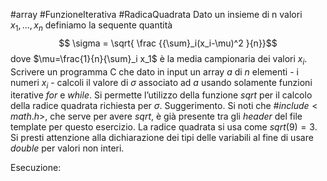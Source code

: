#array #FunzioneIterativa #RadicaQuadrata 
Dato un insieme di n valori $x_1, . . . , x_n$ definiamo la sequente quantità $$ \sigma = \sqrt{ \frac {{\sum}_i(x_i-\mu)^2 }{n}}$$
dove $\mu=\frac{1}{n}{\sum}_i x_1$ è la media campionaria dei valori $x_i$.
Scrivere un programma C che dato in input un array $a$ di $n$ elementi - i numeri $x_i$ - calcoli il valore di $\sigma$ associato ad $a$ usando solamente funzioni iterative $for$ e $while$. Si permette l’utilizzo della funzione $sqrt$ per il calcolo della radice quadrata richiesta per $\sigma$.
Suggerimento. Si noti che $\#include<math.h>$, che serve per avere $sqrt$, è già presente tra gli $header$ del file template per questo esercizio. La radice quadrata si usa come $sqrt(9)=3$. Si presti attenzione alla dichiarazione dei tipi delle variabili al fine di usare $double$ per valori non interi.

Esecuzione:
```c

```